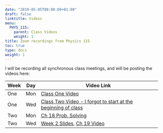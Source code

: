 ```yaml
---
date: "2019-05-05T00:00:00+01:00"
draft: false
linktitle: Videos
menu:
  PHYS_115:
    parent: Class Videos
    weight: 1
title: Zoom recordings from Physics 115
toc: true
type: docs
weight: 1
---
```


I will be recording all synchronous class meetings, and will be posting the videos here:

|Week|Day|Video Link|
|---|---|---|
|One|Mon|[Class One Video](<https://drexel.zoom.us/rec/share/1O5yfoHv2mhIYtbXuRqCU_IxRp3uT6a803UarPFenU1DSnvvOfWPz8CznvZNHQ60>)|
|One|Wed|[Class Two Video - I forgot to start at the beginning of class](<https://drexel.zoom.us/rec/share/-N4qdu7Q0WhIYo3W6EaHZYItD77haaa81CAZr6cInUdYmkpTzzln3xl1IMDi41ls>)
|Two|Mon| [Ch 18 Prob. Solving](<https://drexel.zoom.us/rec/share/_vR4FJjdqV1OGqPqzX3DXIg-J43qaaa80yhN8_ILyUhsw4oUYfzv8NA7gMPWSV4P>)
|Two|Wed|<a href="/slides/ChSlides" target="_blank">Week 2 Slides</a>, [Ch 19 Video](<https://drexel.zoom.us/rec/share/9dZXNaDu9UBOZ43MuBCEUat7MrrLT6a803JKrPMJzR53dls91_mGl63Q7i2Ezmgv>) |
